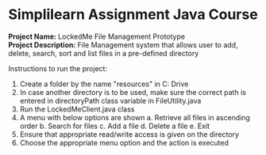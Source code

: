<b><h1>Simplilearn Assignment Java Course</h1></b>

<b>Project Name:</b> LockedMe File Management Prototype<br/>
<b>Project Description:</b> File Management system that allows user to add, delete, search, sort and list files in a pre-defined directory

Instructions to run the project:

1. Create a folder by the name "resources" in C: Drive
2. In case another directory is to be used, make sure the correct path is entered in directoryPath class variable in FileUtility.java
3. Run the LockedMeClient.java class
4. A menu with below options are shown 
 	a. Retrieve all files in ascending order
	b. Search for files
	c. Add a file
	d. Delete a file
	e. Exit
5. Ensure that appropriate read/write access is given on the directory
6. Choose the appropriate menu option and the action is executed 
